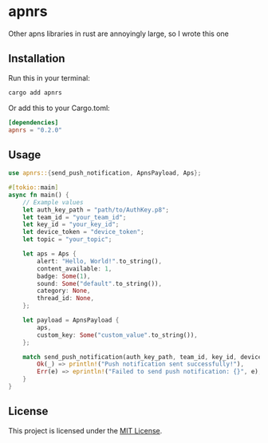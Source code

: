 # apnrs

Other apns libraries in rust are annoyingly large, so I wrote this one

## Installation

Run this in your terminal:
```bash
cargo add apnrs
```
Or add this to your Cargo.toml:
```toml
[dependencies]
apnrs = "0.2.0"
```

## Usage

```rust
use apnrs::{send_push_notification, ApnsPayload, Aps};

#[tokio::main]
async fn main() {
    // Example values
    let auth_key_path = "path/to/AuthKey.p8";
    let team_id = "your_team_id";
    let key_id = "your_key_id";
    let device_token = "device_token";
    let topic = "your_topic";

    let aps = Aps {
        alert: "Hello, World!".to_string(),
        content_available: 1,
        badge: Some(1),
        sound: Some("default".to_string()),
        category: None,
        thread_id: None,
    };

    let payload = ApnsPayload {
        aps,
        custom_key: Some("custom_value".to_string()),
    };

    match send_push_notification(auth_key_path, team_id, key_id, device_token, topic, payload).await {
        Ok(_) => println!("Push notification sent successfully!"),
        Err(e) => eprintln!("Failed to send push notification: {}", e),
    }
}
```

## License

This project is licensed under the [MIT License](LICENSE).
